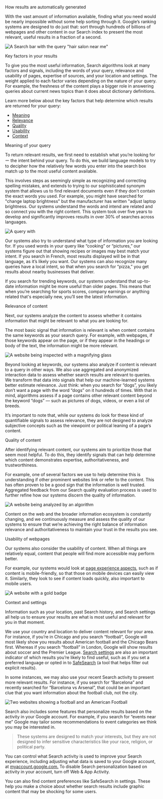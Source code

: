How results are automatically generated

With the vast amount of information available, finding what you need would be nearly impossible without some help sorting through it. Google’s ranking systems are designed to do just that: sort through hundreds of billions of webpages and other content in our Search index to present the most relevant, useful results in a fraction of a second.

![A Search bar with the query "hair salon near me"](https://lh3.googleusercontent.com/5fUBG9TJaFu5Hq3zA-3LrHYXrwc4EtOiKOizcg4y-iOU9WHTWyjjFW8jrccLEl7k8as62ggpfODIQs8e6O9SMOloaxaIEYYKe0sjM2Q=rw-e365-w1440)

Key factors in your results

To give you the most useful information, Search algorithms look at many factors and signals, including the words of your query, relevance and usability of pages, expertise of sources, and your location and settings. The weight applied to each factor varies depending on the nature of your query. For example, the freshness of the content plays a bigger role in answering queries about current news topics than it does about dictionary definitions.

Learn more below about the key factors that help determine which results are returned for your query:

*   [Meaning](#meaning)
*   [Relevance](#relevance)
*   [Quality](#quality)
*   [Usability](#usability)
*   [Context](#context)

Meaning of your query

To return relevant results, we first need to establish what you’re looking for ー the intent behind your query. To do this, we build language models to try to decipher how the relatively few words you enter into the search box match up to the most useful content available.

This involves steps as seemingly simple as recognizing and correcting spelling mistakes, and extends to trying to our sophisticated synonym system that allows us to find relevant documents even if they don't contain the exact words you used. For example, you might have searched for "change laptop brightness" but the manufacturer has written "adjust laptop brightness. Our systems understand the words and intend are related and so connect you with the right content. This system took over five years to develop and significantly improves results in over 30% of searches across languages.

![A query with ](https://lh3.googleusercontent.com/HCrKs9GLzIH4erSr9zl0MkQm7T9QRAVnLFD_GKf7Z_M6QuY2pApEolfFHVdxbOclEJtwl4j4KreA6TLGwu8vaGiHpxMy7qMkkBV_OQ=rw-e365-w1440)

Our systems also try to understand what type of information you are looking for. If you used words in your query like “cooking” or “pictures,” our systems figure out that showing recipes or images may best match your intent. If you search in French, most results displayed will be in that language, as it’s likely you want. Our systems can also recognize many queries have a local intent, so that when you search for “pizza,” you get results about nearby businesses that deliver.

If you search for trending keywords, our systems understand that up-to-date information might be more useful than older pages. This means that when you’re searching for sports scores, company earnings or anything related that's especially new, you’ll see the latest information.

Relevance of content

Next, our systems analyze the content to assess whether it contains information that might be relevant to what you are looking for.

The most basic signal that information is relevant is when content contains the same keywords as your search query. For example, with webpages, if those keywords appear on the page, or if they appear in the headings or body of the text, the information might be more relevant.

![A website being inspected with a magnifying glass](https://lh3.googleusercontent.com/koJAze-InnYTVhJrtBEE7EELvP6yrhYf86tLNktP8QuZaogHE2YIAKOZFL0GPi9E3cqkUuTdoVNBPJlljZcnWxPg3J2J7Nuksx15_n9a=rw-e365-w1440)

Beyond looking at keywords, our systems also analyze if content is relevant to a query in other ways. We also use aggregated and anonymized interaction data to assess whether search results are relevant to queries. We transform that data into signals that help our machine-learned systems better estimate relevance. Just think: when you search for “dogs”, you likely don’t want a page with the word “dogs” on it hundreds of times. With that in mind, algorithms assess if a page contains other relevant content beyond the keyword “dogs” — such as pictures of dogs, videos, or even a list of breeds.

It’s important to note that, while our systems do look for these kind of quantifiable signals to assess relevance, they are not designed to analyze subjective concepts such as the viewpoint or political leaning of a page’s content.

Quality of content

After identifying relevant content, our systems aim to prioritize those that seem most helpful. To do this, they identify signals that can help determine which content demonstrates expertise, authoritativeness, and trustworthiness.

For example, one of several factors we use to help determine this is understanding if other prominent websites link or refer to the content. This has often proven to be a good sign that the information is well trusted. Aggregated feedback from our Search quality evaluation process is used to further refine how our systems discern the quality of information.

![A website being analyzed by an algorithm](https://lh3.googleusercontent.com/2kbgFkLUEiPfnurHOH-GoKbKTqYn7uMrAgmi6hMINGuV0B6ALXj40iW7RKQ4twzgp2KpYEEBxDyP0bA0O_KzF_eyXnoJBKOxEkW6oUgC=rw-e365-w1440)

Content on the web and the broader information ecosystem is constantly changing, and we continuously measure and assess the quality of our systems to ensure that we’re achieving the right balance of information relevance and authoritativeness to maintain your trust in the results you see.

Usability of webpages

Our systems also consider the usability of content. When all things are relatively equal, content that people will find more accessible may perform better.

For example, our systems would look at [page experience aspects](https://developers.google.com/search/docs/guides/page-experience#signals), such as if content is mobile-friendly, so that those on mobile devices can easily view it. Similarly, they look to see if content loads quickly, also important to mobile users.

![A website with a gold badge](https://lh3.googleusercontent.com/CcBvcQ9Fi1MuQHpSAB3KDAlESDTKlU19KqIVZusLFURZfzleW6EZJdyK2bY3zSAWZkIuY23hZVXhLZq1Q6g-GHJ0RLuTdqLheQ6TvCA=rw-e365-w1440)

Context and settings

Information such as your location, past Search history, and Search settings all help us to ensure your results are what is most useful and relevant for you in that moment.

We use your country and location to deliver content relevant for your area. For instance, if you’re in Chicago and you search “football”, Google will most likely show you results about American football and the Chicago Bears first. Whereas if you search “football” in London, Google will show results about soccer and the Premier League. [Search settings](https://www.google.com/preferences) are also an important indicator of which results you’re likely to find useful, such as if you set a preferred language or opted in to [SafeSearch](https://support.google.com/websearch/answer/510?hl=en&co=GENIE.Platform=Desktop) (a tool that helps filter out explicit results).

In some instances, we may also use your recent Search activity to present more relevant results. For instance, if you search for “Barcelona” and recently searched for “Barcelona vs Arsenal”, that could be an important clue that you want information about the football club, not the city.

![Two websites showing a football and an American Football ](https://lh3.googleusercontent.com/DbYj1BC8NJDk5VkfwjnQC1kz4eQ5Tc8HkNZGg3-AvY7ki_uefyOXFMfCvHuHlWaUm8hZ6bwoTLjYh102tF5xVHlb2NMSnjQLIoSDC7Ag=rw-e365-w1440)

Search also includes some features that personalize results based on the activity in your Google account. For example, if you search for “events near me” Google may tailor some recommendations to event categories we think you may be interested in.

> These systems are designed to match your interests, but they are not designed to infer sensitive characteristics like your race, religion, or political party.

You can control what Search activity is used to improve your Search experience, including adjusting what data is saved to your Google account, at [myaccount.google.com.](https://myaccount.google.com/) To disable Search personalization based on activity in your account, turn off Web & App Activity.

You can also find content preferences like SafeSearch in settings. These help you make a choice about whether search results include graphic content that may be shocking for some users.